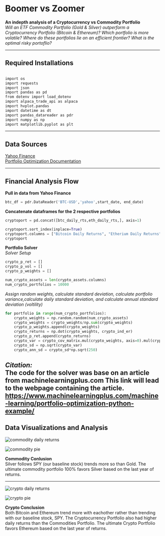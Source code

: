 # Boomer vs Zoomer
**An indepth analysis of a Cryptocurrency vs Commodity Portfolio** <Br/>
*Will an ETF Commodity Portfolio (Gold & Silver) outperform a Cryptocurrency Portfolio (Bitcoin & Ethereum)? Which portfolio is more volatile? Where do these portfolios lie on an efficient frontier? What is the optimal risky portoflio?*

---

## Required Installations

```bash

import os
import requests
import json
import pandas as pd
from dotenv import load_dotenv
import alpaca_trade_api as alpaca
import hvplot.pandas 
import datetime as dt 
import pandas_datareader as pdr
import numpy as np 
import matplotlib.pyplot as plt

```
---

## Data Sources
[Yahoo Finance](https://finance.yahoo.com/) <Br/>
[Portfolio Optimization Documentation](https://www.machinelearningplus.com/machine-learning/portfolio-optimization-python-example/)

---

## Financial Analysis Flow
**Pull in data from Yahoo Finance** <Br/>
```python
btc_df = pdr.DataReader('BTC-USD','yahoo',start_date, end_date) 
```


**Concatenate dataframes for the 2 respective portfolios** <Br/>
```python
cryptoport = pd.concat([btc_daily_rts,eth_daily_rts,], axis=1) 

cryptoport.sort_index(inplace=True) 
cryptoport.columns = ["Bitcoin Daily Returns", "Etherium Daily Returns"]
cryptoport
```

**Portfolio Solver** <Br/>
*Solver Setup* <Br/>
```python
crypto_p_ret = []
crypto_p_vol = [] 
crypto_p_weights = [] 

num_crypto_assets = len(crypto_assets.columns)
num_crypto_portfolios = 10000 
```

*Assign random weights, calculate standard deviation, calculate portfolio variance,calculate daily standard deviation, and calculate annual standard deviation (voltility)* <Br/>
```python
for portfolio in range(num_crypto_portfolios): 
    crypto_weights = np.random.random(num_crypto_assets) 
    crypto_weights = crypto_weights/np.sum(crypto_weights) 
    crypto_p_weights.append(crypto_weights) 
    crypto_returns = np.dot(crypto_weights, crypto_ind_er)                       
    crypto_p_ret.append(crypto_returns) 
    crypto_var = crypto_cov_matrix.mul(crypto_weights, axis=0).mul(crypto_weights, axis=1).sum().sum() 
    crypto_sd = np.sqrt(crypto_var)
    crypto_ann_sd = crypto_sd*np.sqrt(250) 
```
*Citation:* <Br/>
**The code for the solver was base on an article from machinelearningplus.com**
This link will lead to the webpage containing the article.
**https://www.machinelearningplus.com/machine-learning/portfolio-optimization-python-example/** <Br/>
---

## Data Visualizations and Analysis
![commodity daily returns](https://github.com/BRichterman/Team7-Project-1/blob/main/Images/commodity%20daily%20returns%20vs%20spy.jpg)

![commodity pie](https://github.com/BRichterman/Team7-Project-1/blob/main/Images/commodity%20pie.jpg)

**Commodity Conlusion** <Br/>
Silver follows SPY (our baseline stock) trends more so than Gold. The ultimate commodity portfolio 100% favors Silver based on the last year of returns.

---

![crypto daily returns](https://github.com/BRichterman/Team7-Project-1/blob/main/Images/crypto%20daily%20returns%20vs%20spy.jpg)

![crypto pie](https://github.com/BRichterman/Team7-Project-1/blob/main/Images/crypto%20pie.jpg)

**Crypto Conclusion** <Br/>
Both Bitcoin and Ethereum trend more with eachother rather than trending with our baseline stock, SPY. The Cryptocurrency Portfolio also had higher daily returns than the Commodities Portfolio. The ultimate Crypto Portfolio favors Ethereum based on the last year of returns.
